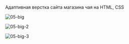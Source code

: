 Адаптивная верстка сайта магазина чая на HTML, CSS

![05-big](https://github.com/user-attachments/assets/e91c8b78-f1e9-4e50-bd4a-aa1aa34fefa7)

![05-big-2](https://github.com/user-attachments/assets/4748358d-a797-4453-afc7-e8d35428eb7e)

![05-big-3](https://github.com/user-attachments/assets/e6bf10e5-4d82-4e32-8c45-8590cf2e1012)
